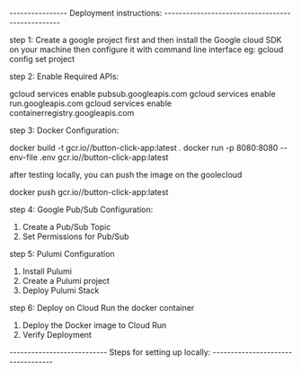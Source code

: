 ---------------- Deployment instructions: -------------------------------------------------

step 1: Create a google project first and then install the Google cloud SDK on your machine then configure it with command line interface
eg: gcloud config set project <your-project-id>

step 2: Enable Required APIs:

gcloud services enable pubsub.googleapis.com
gcloud services enable run.googleapis.com
gcloud services enable containerregistry.googleapis.com

step 3: Docker Configuration:

docker build -t gcr.io/<your-project-id>/button-click-app:latest .
docker run -p 8080:8080 --env-file .env gcr.io/<your-project-id>/button-click-app:latest

after testing locally, you can push the image on the goolecloud

docker push gcr.io/<your-project-id>/button-click-app:latest

step 4: Google Pub/Sub Configuration:

1. Create a Pub/Sub Topic
2. Set Permissions for Pub/Sub

step 5: Pulumi Configuration

1. Install Pulumi
2. Create a Pulumi project
3. Deploy Pulumi Stack

step 6: Deploy on Cloud Run the docker container

1. Deploy the Docker image to Cloud Run
2. Verify Deployment

--------------------------- Steps for setting up locally: ----------------------------------
